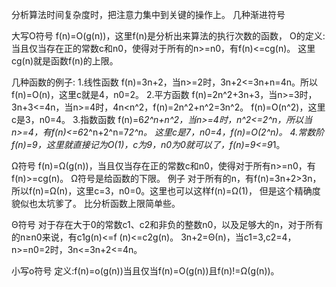 
分析算法时间复杂度时，把注意力集中到关键的操作上。
几种渐进符号

 
大写O符号
f(n)=O(g(n))，这里f(n)是分析出来算法的执行次数的函数，
O的定义:当且仅当存在正的常数c和n0，使得对于所有的n>=n0，有f(n)<=cg(n)。
这里cg(n)就是函数f(n)的上限。

几种函数的例子:
1.线性函数
f(n)=3n+2，当n>=2时，3n+2<=3n+n=4n。所以f(n)=O(n)，这里c就是4，n0=2。
2.平方函数
f(n)=2n^2+3n+3，当n>=3时，3n+3<=4n，当n>=4时，4n<n^2，f(n)=2n^2+n^2=3n^2。
f(n)=O(n^2)，这里c是3，n0=4。
3.指数函数
f(n)=6*2^n+n^2，当n>=4时，n^2<=2^n，所以当n>=4，有f(n)<=6*2^n+2^n=7*2^n。
这里c是7，n0=4，f(n)=O(2^n)。
4.常数阶
f(n)=9，这里就直接记为O(1)，c为9，n0为0就可以了，f(n)=9<=9*1。

 

Ω符号
f(n)=Ω(g(n))，当且仅当存在正的常数c和n0，使得对于所有n>=n0，有f(n)>=cg(n)。
Ω符号是给函数的下限。
例子
对于所有的n，有f(n)=3n+2>3n，所以f(n)=Ω(n)，这里c=3，n0=0。这里也可以这样f(n)=Ω(1)，
但是这个精确度貌似也太坑爹了。
比分析函数上限简单些。

 

Θ符号
对于存在大于0的常数c1、c2和非负的整数n0，以及足够大的n，对于所有的n≥n0来说，有c1g(n)<=f 
(n)<=c2g(n)。
3n+2=Θ(n)，当c1=3,c2=4，n>=n0=2时，3n<=3n+2<=4n。

 

小写o符号
定义:f(n)=o(g(n))当且仅当f(n)=O(g(n))且f(n)!=Ω(g(n))。